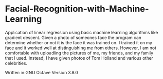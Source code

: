 # Facial-Recognition-with-Machine-Learning
Application of linear regression using basic machine learning algorithms like gradient descent. Given a photo of someones face the program can determine whether or not it is the face it was trained on. I trained it on my face and it worked well at distinguishing me from others. However, I am not comfortable with uploadling the pictures of me, my friends, and my family that I used. Instead, I have given photos of Tom Holland and various other celebrities. 

Written in GNU Octave Version 3.8.0
